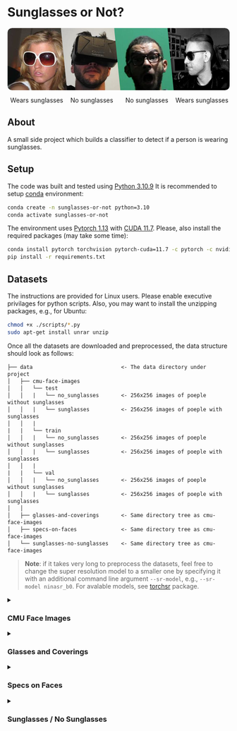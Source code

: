 # Sunglasses or Not?

<style>
.banner {
  display: flex;
  align-items: center;
  justify-content: center;
  width: 100%;
  overflow: hidden;
  border-radius: 10px;
  transform: translateX(0);
  /* clip-path: polygon(0% 0%, 95% 0%, 95% 100%, 0% 100%); */
}

.banner img {
  position: relative;
  width: 28%;
  height: 100%;
  margin-right: -4%;
  transform: translateX(-7%);
  clip-path: polygon(0% 0%, 100% 0%, 100% 100%, 10% 100%);
}

.banner img:first-of-type {
  border-radius: 10px 0px 0px 10px;
  clip-path: polygon(0% 0%, 100% 0%, 100% 100%, 0% 100%);
}

.banner img:last-of-type {
  border-radius: 0 10px 10px 0;
}

.overlay {
  position: absolute;
  width: 500%;
  height: 100%;
  background: linear-gradient(to right, rgba(255, 255, 255, 0) 0%, rgba(255, 255, 255, 0.35) 50%, rgba(255, 255, 255, 0) 100%);
  animation: moveGradient 4s cubic-bezier(0,1.16,.73,1.66) infinite;
}

@keyframes moveGradient {
  0% {
    left: -500%;
  }
  50% {
    left: 100%;
  }
  100% {
    left: -500%;
  }
}
</style>


<div class="banner">
  <img src="data/demo/example1.jpg" alt="Example 1"/>
  <img src="data/demo/example2.jpg" alt="Image 2">
  <img src="data/demo/example3.jpg" alt="Image 3">
  <img src="data/demo/example4.jpg" alt="Image 4">
  <div class="overlay"></div>
</div>

<p align="center">
  <figure align="center" style="display: inline-block; margin: 0; width: 24%; transform: translateX(5%);">
    <figcaption align="center">Wears sunglasses</figcaption>
  </figure>
  <figure align="center" style="display: inline-block; margin: 0; width: 24%; transform: translateX(5%);">
    <figcaption align="center">No sunglasses</figcaption>
  </figure>
  <figure align="center" style="display: inline-block; margin: 0; width: 24%; transform: translateX(5%);">
    <figcaption align="center">No sunglasses</figcaption>
  </figure>
  <figure align="center" style="display: inline-block; margin: 0; width: 24%; transform: translateX(5%);">
    <figcaption align="center">Wears sunglasses</figcaption>
  </figure>
</p>


## About

A small side project which builds a classifier to detect if a person is wearing sunglasses.

## Setup

The code was built and tested using [Python 3.10.9](https://www.python.org/downloads/release/python-3109/) It is recommended to setup [conda](https://conda.io/projects/conda/en/latest/user-guide/install/index.html) environment:
```bash
conda create -n sunglasses-or-not python=3.10
conda activate sunglasses-or-not
```

The environment uses [Pytorch 1.13](https://pytorch.org/blog/PyTorch-1.13-release/) with [CUDA 11.7](https://developer.nvidia.com/cuda-11-7-0-download-archive). Please, also install the required packages (may take some time):
```bash
conda install pytorch torchvision pytorch-cuda=11.7 -c pytorch -c nvidia
pip install -r requirements.txt
```

## Datasets

The instructions are provided for Linux users. Please enable executive privilages for python scripts. Also, you may want to install the unzipping packages, e.g., for Ubuntu:
```bash
chmod +x ./scripts/*.py
sudo apt-get install unrar unzip
```

Once all the datasets are downloaded and preprocessed, the data structure should look as follows:
```
├── data                            <- The data directory under project
│   ├── cmu-face-images
│   │   └── test
│   │   |   └── no_sunglasses       <- 256x256 images of poeple without sunglasses
│   │   |   └── sunglasses          <- 256x256 images of poeple with sunglasses
│   │   |
|   |   └── train
│   │   |   └── no_sunglasses       <- 256x256 images of poeple without sunglasses
│   │   |   └── sunglasses          <- 256x256 images of poeple with sunglasses
│   │   |
|   |   └── val
│   │   |   └── no_sunglasses       <- 256x256 images of poeple without sunglasses
│   │   |   └── sunglasses          <- 256x256 images of poeple with sunglasses
│   │
│   ├── glasses-and-coverings       <- Same directory tree as cmu-face-images
│   ├── specs-on-faces              <- Same directory tree as cmu-face-images
│   └── sunglasses-no-sunglasses    <- Same directory tree as cmu-face-images

```

> **Note**: if it takes very long to preprocess the datasets, feel free to change the super resolution model to a smaller one by specifying it with an additional command line argument `--sr-model`, e.g., `--sr-model ninasr_b0`. For avalable models, see [torchsr](https://pypi.org/project/torchsr/) package.

<details><summary><h3>CMU Face Images</h3></summary>

1. Download the data form the official **[UCI Machine Learning Repository](http://archive.ics.uci.edu/ml/datasets/cmu+face+images)** website:
    * Download image archive from [here](http://archive.ics.uci.edu/ml/machine-learning-databases/faces-mld/faces.tar.gz) and place under `data/cmu-faces-images/faces.tar.gz`
2. Extract the data:
    ```bash
    tar zxvf data/cmu-face-images/faces.tar.gz -C data/cmu-face-images/
    ```
3. Preprocess the data:
    ```bash
    python scripts/preprocess.py --data-dir data/cmu-face-images --criteria file/sunglasses --filter _2 _4 .anonr .tar --val-size 0.15 --test-size 0.15 --sr-scale 4 --resize 256 256 --seed 0
    ```
4. Clean up:
    ```bash
    rm -rf data/cmu-face-images/faces data/cmu-face-images/faces.tar.gz
    ```

</details>

<details><summary><h3>Glasses and Coverings</h3></summary>

1. Download the data from **[Kaggle](https://www.kaggle.com/datasets/mantasu/glasses-and-coverings?resource=download)** website (you have to create a free account):
    * Download image archive from [here](https://www.kaggle.com/datasets/mantasu/glasses-and-coverings) and place under `data/glasses-and-sunglasses/archive.zip`
2. Extract the data:
    ```bash
    unzip data/glasses-and-coverings/archive.zip -d data/glasses-and-coverings
    ```
3. Preprocess the data:
    ```bash
    python scripts/preprocess.py --data-dir data/glasses-and-coverings --criteria dir/sunglasses --filter .zip --val-size 0.15 --test-size 0.15 --seed 0
    ```
4. Clean up:
    ```bash
    rm -rf data/glasses-and-coverings/glasses-and-coverings data/glasses-and-coverings/archive.zip
    ```

</details>

<details><summary><h3>Specs on Faces</h3></summary>

1. Download the data form the official **[Specs on Faces (SoF) Dataset](https://sites.google.com/view/sof-dataset)** website:
    * Download image archive from [here](https://drive.google.com/file/d/14ZEyWfinmlOw0kaHXIBXXlzkMY0Ds87Z/view) and place under `data/specs-on-faces/whole images.rar`
    * Download metadata from [here](https://drive.google.com/file/d/0BwO0RMrZJCioaTVURnZoZG5jUVE/view?resourcekey=0-F8-ejyF8NX4GC129ustqLg) and place under `data/specs-on-faces/metadata.rar`
2. Extract the data:
    ```bash
    unrar x data/specs-on-faces/whole\ images.rar data/specs-on-faces
    unrar x data/specs-on-faces/metadata.rar data/specs-on-faces
    ```
3. Preprocess the data:
    ```bash
    python scripts/preprocess.py --data-dir data/specs-on-faces --criteria data/specs-on-faces/metadata/metadata.mat --filter .mat .rar _.jpg _Gn _Gs _Ps _en _em --val-size 0.15 --test-size 0.15 --sr-scale 4 --resize 256 256 --seed 0
    ```
4. Clean up:
    ```bash
    rm -rf data/specs-on-faces/whole\ images data/specs-on-faces/metadata
    rm data/specs-on-faces/whole\ images.rar data/specs-on-faces/metadata.rar
    ```

</details>

<details><summary><h3>Sunglasses / No Sunglasses</h3></summary>

1. Download the data from **[Kaggle](https://www.kaggle.com/datasets/amol07/sunglasses-no-sunglasses?resource=download)** website (you have to create a free account):
    * Download image archive from [here](https://www.kaggle.com/datasets/amol07/sunglasses-no-sunglasses/download?datasetVersionNumber=2) and place under `data/sunglasses-no-sunglasses/archive.zip`
2. Extract the data:
    ```bash
    unzip data/sunglasses-no-sunglasses/archive.zip -d data/sunglasses-no-sunglasses
    ```
3. Preprocess the data:
    ```bash
    python scripts/split.py --data-dir data/sunglasses-no-sunglasses --criteria dir/with_glasses --filter .zip --val-size 0.15 --test-size 0.15 --sr-scale 4 --resize 256 256 --seed 0
    ```
4. Clean up:
    ```bash
    rm -rf data/sunglasses-no-sunglasses/glasses_noGlasses data/sunglasses-no-sunglasses/archive.zip
    ```

</details>